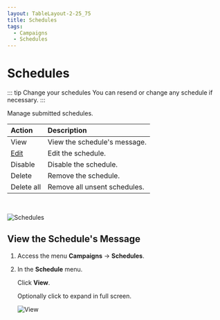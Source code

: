 ```yaml
---
layout: TableLayout-2-25_75
title: Schedules
tags:
  - Campaigns
  - Schedules
---
```

# Schedules

::: tip Change your schedules
You can resend or change any schedule if necessary.
:::

Manage submitted schedules.

| Action | Description |
| :--- | :--- |
| View | View the schedule's message. |
| [Edit](edit_schedule) | Edit the schedule. |
| Disable | Disable the schedule. |
| Delete | Remove the schedule. |
| Delete all | Remove all unsent schedules. |
<br>

   ![Schedules](https://cdn.phishx.io/phishx-docs/images/phishx_campaigns_schedules_02.webp)

## View the Schedule's Message

1. Access the menu **Campaigns** -> **Schedules**.

2. In the **Schedule** menu.

   Click **View**.

   Optionally click to expand in full screen.

   ![View](https://cdn.phishx.io/phishx-docs/images/phishx_campaigns_schedules_03.webp)
